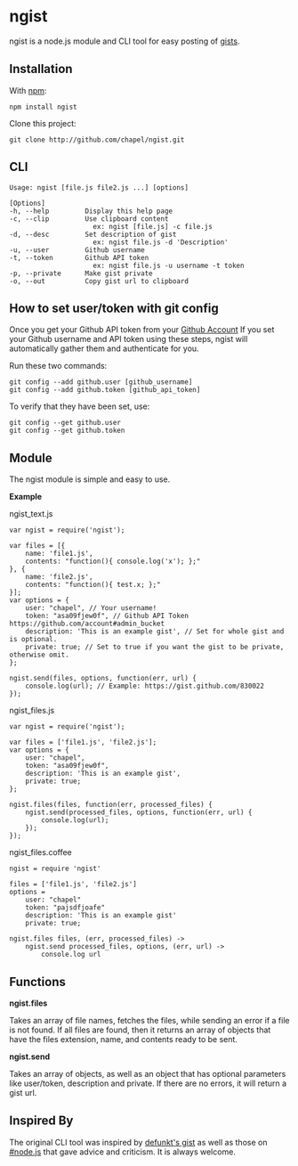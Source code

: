 ngist
=====

ngist is a node.js module and CLI tool for easy posting of [gists](http://gist.github.com).



Installation
------------

With [npm](http://github.com/isaacs/npm):

	npm install ngist
	
Clone this project:

	git clone http://github.com/chapel/ngist.git


CLI
---

	Usage: ngist [file.js file2.js ...] [options]

	[Options]
	-h, --help         Display this help page
	-c, --clip         Use clipboard content
	                     ex: ngist [file.js] -c file.js
	-d, --desc         Set description of gist
	                     ex: ngist file.js -d 'Description'
	-u, --user         Github username
	-t, --token        Github API token
	                     ex: ngist file.js -u username -t token
	-p, --private      Make gist private
	-o, --out          Copy gist url to clipboard

How to set user/token with git config
-------------------------------------

Once you get your Github API token from your [Github Account](https://github.com/account#admin_bucket)
If you set your Github username and API token using these steps, ngist will
automatically gather them and authenticate for you.

Run these two commands:

	git config --add github.user [github_username]
	git config --add github.token [github_api_token]

To verify that they have been set, use:

	git config --get github.user
	git config --get github.token
	

Module
------

The ngist module is simple and easy to use.

**Example**

ngist_text.js

	var ngist = require('ngist');
	
	var files = [{
		name: 'file1.js', 
		contents: "function(){ console.log('x'); };"
	}, {
		name: 'file2.js', 
		contents: "function(){ test.x; };"
	}];
	var options = {
		user: "chapel", // Your username!
		token: "asa09fjew0f", // Github API Token https://github.com/account#admin_bucket
		description: 'This is an example gist', // Set for whole gist and is optional.
		private: true; // Set to true if you want the gist to be private, otherwise omit.
	};
	
	ngist.send(files, options, function(err, url) {
		console.log(url); // Example: https://gist.github.com/830022
	});

ngist_files.js

	var ngist = require('ngist');
	
	var files = ['file1.js', 'file2.js'];
	var options = {
		user: "chapel", 
		token: "asa09fjew0f", 
		description: 'This is an example gist', 
		private: true; 
	};
	
	ngist.files(files, function(err, processed_files) {
		ngist.send(processed_files, options, function(err, url) {
			console.log(url); 
		});
	});
	
ngist_files.coffee
	
	ngist = require 'ngist'
	
	files = ['file1.js', 'file2.js']
	options = 
		user: "chapel"
		token: "pajsdfjoafe"
		description: 'This is an example gist'
		private: true;
		
	ngist.files files, (err, processed_files) ->
		ngist.send processed_files, options, (err, url) ->
			console.log url
			

Functions
---------

**ngist.files**

Takes an array of file names, fetches the files, while sending an error if a file is not found. If all files are found, then it returns an array of objects that have the files extension, name, and contents ready to be sent.

**ngist.send**

Takes an array of objects, as well as an object that has optional parameters like user/token, description and private. If there are no errors, it will return a gist url.
			

Inspired By
-----------

The original CLI tool was inspired by [defunkt's gist](https://github.com/defunkt/gist) as well as those on [#node.js](irc://irc.freenode.net) that gave advice and criticism. It is always welcome.